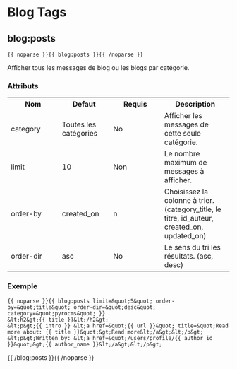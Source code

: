 ﻿# Blog Tags

## blog:posts

	{{ noparse }}{{ blog:posts }}{{ /noparse }}

Afficher tous les messages de blog ou les blogs par catégorie.

### Attributs

<table cellpadding="0" cellspacing="0">
	<tbody>
		<tr>
			<th>
				Nom</th>
			<th>
				Defaut</th>
			<th>
				Requis</th>
			<th>
				Description</th>
		</tr>
		<tr>
			<td width="100">
				category</td>
			<td width="100">
				Toutes les catégories</td>
			<td width="100">
				No</td>
			<td>
				Afficher les messages de cette seule catégorie.</td>
		</tr>
		<tr>
			<td width="100">
				limit</td>
			<td width="100">
				10</td>
			<td width="100">
				Non</td>
			<td>
				Le nombre maximum de messages à afficher.</td>
		</tr>
		<tr>
			<td width="100">
				order-by</td>
			<td width="100">
				created_on</td>
			<td width="100">
				n</td>
			<td>
				Choisissez la colonne à trier. (category_title, le titre, id_auteur, created_on, updated_on)</td>
		</tr>
		<tr>
			<td width="100">
				order-dir</td>
			<td width="100">
				asc</td>
			<td width="100">
				No</td>
			<td>
				Le sens du tri les résultats. (asc, desc)</td>
		</tr>
	</tbody>
</table>

### Exemple</strong>

	{{ noparse }}{{ blog:posts limit=&quot;5&quot; order-by=&quot;title&quot; order-dir=&quot;desc&quot; category=&quot;pyrocms&quot; }}
	&lt;h2&gt;{{ title }}&lt;/h2&gt;
	&lt;p&gt;{{ intro }} &lt;a href=&quot;{{ url }}&quot; title=&quot;Read more about: {{ title }}&quot;&gt;Read more&lt;/a&gt;&lt;/p&gt;
	&lt;p&gt;Written by: &lt;a href=&quot;/users/profile/{{ author_id }}&quot;&gt;{{ author_name }}&lt;/a&gt;&lt;/p&gt;
{{ /blog:posts }}{{ /noparse }}